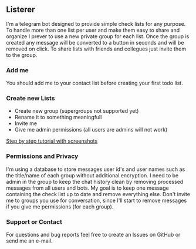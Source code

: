 ## Listerer

I'm a telegram bot designed to provide simple check lists for any purpose. To handle more than one list per user and make them easy to share and organize I prever to use a new private group for each list. Once the group is created any message will be converted to a button in seconds and will be removed on click. To share lists with friends and collegues just invite them to the group.



### Add me

You should add me to your contact list before creating your first todo list.


### Create new Lists

- Create new group (supergroups not supported yet)
- Rename it to something meaningfull
- Invite me
- Give me admin permissions (all users are admins will not work)

[Step by step tutorial with screenshots](https://github.com/)


### Permissions and Privacy

I'm using a database to store messages user id's and user names such as the title/name of each group without additional encryption. I need to be admin in the group to keep the chat history clean by removing processed messages from all users and bots. My goal is to keep one message containing the check list up to date and remove everything else. Don't invite me to groups you use for conversation, since I'll start to remove messages if you give me permissions (for each group).


### Support or Contact

For questions and bug reports feel free to create an Issues on GitHub or send me an e-mail.
